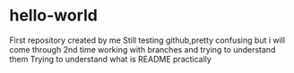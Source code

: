 # hello-world
First repository created by me
Still testing github,pretty confusing but i will come through
2nd time working with branches and trying to understand them
Trying to understand what is README practically
